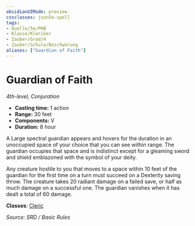 ```yaml
---
obsidianUIMode: preview
cssclasses: json5e-spell
tags:
- Quelle/5e/PHB
- Klasse/Kleriker
- Zauber/Grad/4
- Zauber/Schule/Beschwörung
aliases: ["Guardian of Faith"]
---
```

# Guardian of Faith
*4th-level, Conjuration*  

- **Casting time:** 1 action
- **Range:** 30 feet
- **Components:** V
- **Duration:** 8 hour

A Large spectral guardian appears and hovers for the duration in an unoccupied space of your choice that you can see within range. The guardian occupies that space and is indistinct except for a gleaming sword and shield emblazoned with the symbol of your deity.

Any creature hostile to you that moves to a space within 10 feet of the guardian for the first time on a turn must succeed on a Dexterity saving throw. The creature takes 20 radiant damage on a failed save, or half as much damage on a successful one. The guardian vanishes when it has dealt a total of 60 damage.

**Classes**: [Cleric](../Charakteroptionen/Klassen/Kleriker.md)

*Source: SRD / Basic Rules*
